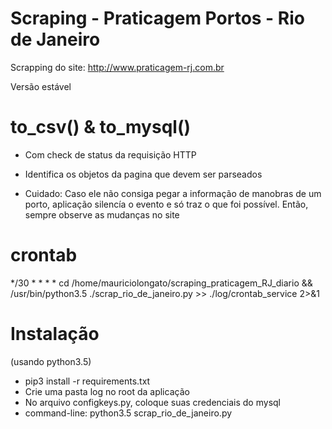 # Scraping - Praticagem Portos - Rio de Janeiro

Scrapping do site: http://www.praticagem-rj.com.br

Versão estável


# to_csv() & to_mysql()
 - Com check de status da requisição HTTP
 - Identifica os objetos da pagina que devem ser parseados

 - Cuidado: Caso ele não consiga pegar a informação de manobras de um porto, aplicação silencía o evento e só traz o que foi possível.
Então, sempre observe as mudanças no site

# crontab

*/30 * * * * cd /home/mauriciolongato/scraping_praticagem_RJ_diario && /usr/bin/python3.5 ./scrap_rio_de_janeiro.py >> ./log/crontab_service 2>&1

# Instalação
(usando python3.5)

* pip3 install -r requirements.txt
* Crie uma pasta log no root da aplicação
* No arquivo configkeys.py, coloque suas credenciais do mysql
* command-line: python3.5 scrap_rio_de_janeiro.py
